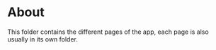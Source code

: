 # About

This folder contains the different pages of the app, each page is also usually in its own folder.
